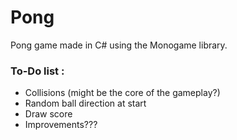 # Pong
Pong game made in C# using the Monogame library.

### To-Do list :

- Collisions (might be the core of the gameplay?)
- Random ball direction at start
- Draw score
- Improvements???
